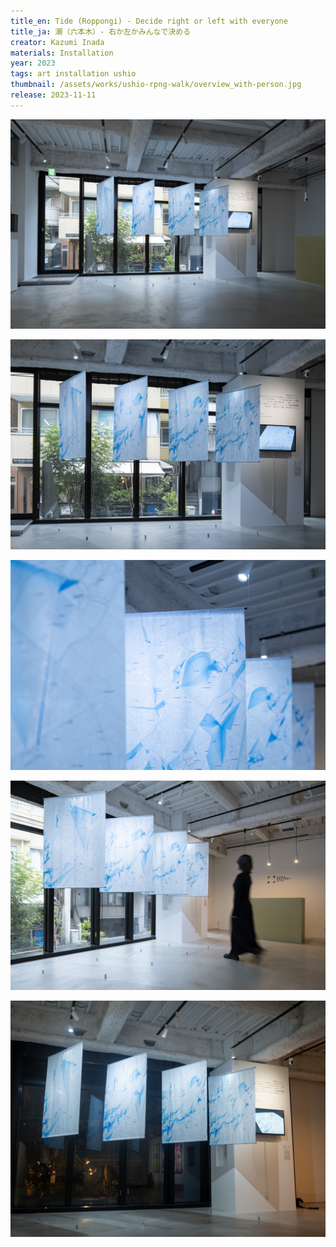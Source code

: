 ```yaml
---
title_en: Tide (Roppongi) - Decide right or left with everyone
title_ja: 潮（六本木）- 右か左かみんなで決める
creator: Kazumi Inada
materials: Installation
year: 2023
tags: art installation ushio
thumbnail: /assets/works/ushio-rpng-walk/overview_with-person.jpg
release: 2023-11-11
---
```


![](/assets/works/ushio-rpng-walk/wide.jpg)

![](/assets/works/ushio-rpng-walk/overview.jpg)

![](/assets/works/ushio-rpng-walk/focus_top.jpg)

![](/assets/works/ushio-rpng-walk/overview_with-person.jpg)

![](/assets/works/ushio-rpng-walk/overview_night.jpg)

